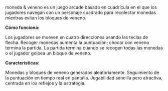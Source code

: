 moneda & veneno es un juego arcade basado en cuadrícula en el que los jugadores navegan con un personaje cuadrado para recolectar monedas mientras evitan los bloques de veneno.

**Cómo funciona:**

Los jugadores se mueven en cuatro direcciones usando las teclas de flecha.
Recoger monedas aumenta la puntuación; chocar con veneno termina la partida.
La partida termina cuando se recogen todas las monedas o el jugador golpea un bloque de veneno.

**Características:**

Monedas y bloques de veneno generados aleatoriamente.
Seguimiento de la puntuación en tiempo real en pantalla.
Jugabilidad sencilla pero atractiva, centrada en los reflejos y la estrategia.

